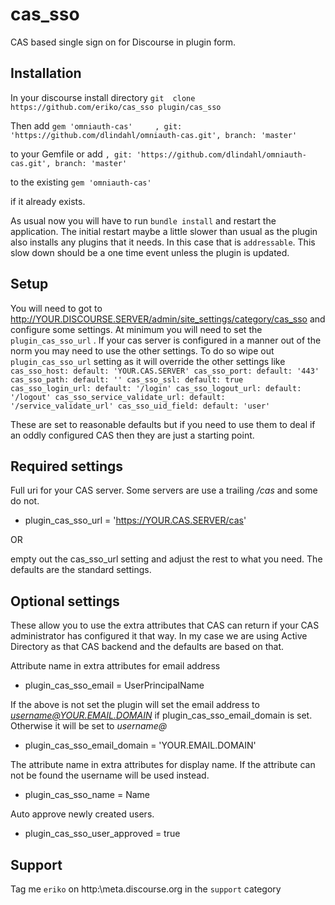 cas_sso
=======
CAS based single sign on for Discourse in plugin form.


Installation
------------
In your discourse install directory
`git  clone  https://github.com/eriko/cas_sso plugin/cas_sso`

Then add
    `gem 'omniauth-cas'     , git: 'https://github.com/dlindahl/omniauth-cas.git', branch: 'master'`

to your Gemfile or add
    `, git: 'https://github.com/dlindahl/omniauth-cas.git', branch: 'master'`

to the existing
    `gem 'omniauth-cas'`

if it already exists.

  As usual now you will have to run `bundle install` and restart the application.
The initial restart maybe a little slower than usual as the plugin also installs any plugins that it needs.
 In this case that is `addressable`.  This slow down should be a one time event unless the plugin is updated.


Setup
-----
You will need to got to http://YOUR.DISCOURSE.SERVER/admin/site_settings/category/cas_sso  and configure some settings.
At minimum you will need to set the `plugin_cas_sso_url` .  If your cas server is configured in a manner out of the norm
you may need to use the other settings.  To do so wipe out `plugin_cas_sso_url` setting as it will override the other settings like
  `cas_sso_host:
    default: 'YOUR.CAS.SERVER'
  cas_sso_port:
    default: '443'
  cas_sso_path:
    default: ''
  cas_sso_ssl:
    default: true
  cas_sso_login_url:
    default: '/login'
  cas_sso_logout_url:
    default: '/logout'
  cas_sso_service_validate_url:
    default: '/service_validate_url'
  cas_sso_uid_field:
    default: 'user' `

These are set to reasonable defaults but if you need to use them to deal if an oddly configured CAS then they are just a starting point.

Required settings
-----------------
Full uri for your CAS server.  Some servers are use a trailing */cas* and some do not.
*  plugin_cas_sso_url = 'https://YOUR.CAS.SERVER/cas'

OR

empty out the cas_sso_url setting and adjust the rest to what you need.  The defaults are the standard settings.

Optional settings
-----------------
These allow you to use the extra attributes that CAS can return if your CAS administrator has configured it that way.
In my case we are using Active Directory as that CAS backend and the defaults are based on that.

Attribute name in extra attributes for email address
*  plugin_cas_sso_email = UserPrincipalName

If the above is not set the plugin will set the email address to *username@YOUR.EMAIL.DOMAIN*
if plugin_cas_sso_email_domain is set. Otherwise it will be set to *username@*
*  plugin_cas_sso_email_domain = 'YOUR.EMAIL.DOMAIN'

The attribute name in extra attributes for display name. If the attribute can
not be found the username will be used instead.
*  plugin_cas_sso_name = Name

Auto approve newly created users.
*  plugin_cas_sso_user_approved = true


Support
-------
Tag me `eriko` on http:\\meta.discourse.org in the `support` category

